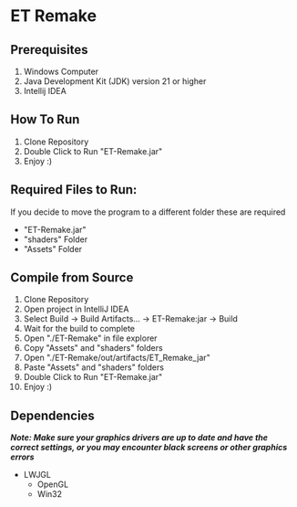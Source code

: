 # ET Remake

## Prerequisites
1. Windows Computer
2. Java Development Kit (JDK) version 21 or higher
3. Intellij IDEA

## How To Run
1. Clone Repository
2. Double Click to Run "ET-Remake.jar"
3. Enjoy :)

## Required Files to Run:
If you decide to move the program to a different folder these are required
- "ET-Remake.jar"
- "shaders" Folder
- "Assets" Folder

## Compile from Source
1. Clone Repository
2. Open project in IntelliJ IDEA
3. Select Build -> Build Artifacts... -> ET-Remake:jar -> Build
4. Wait for the build to complete
5. Open "./ET-Remake" in file explorer
6. Copy "Assets" and "shaders" folders
7. Open "./ET-Remake/out/artifacts/ET_Remake_jar"
8. Paste "Assets" and "shaders" folders
9. Double Click to Run "ET-Remake.jar"
10. Enjoy :)

## Dependencies
***Note: Make sure your graphics drivers are up to date and have the correct settings, or you may encounter black screens or other graphics errors***
* LWJGL
  * OpenGL
  * Win32
